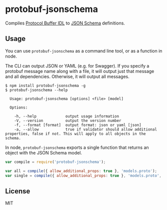 # protobuf-jsonschema

Compiles [Protocol Buffer IDL](https://developers.google.com/protocol-buffers/docs/proto3)
to [JSON Schema](http://json-schema.org) definitions.

## Usage

You can use `protobuf-jsonschema` as a command line tool, or as a function in node.

The CLI can output JSON or YAML (e.g. for Swagger). If you specify a protobuf message
name along with a file, it will output just that message and all dependencies. Otherwise,
it will output all messages.

```shell
$ npm install protobuf-jsonschema -g
$ protobuf-jsonschema --help

  Usage: protobuf-jsonschema [options] <file> [model]

  Options:

    -h, --help             output usage information
    -V, --version          output the version number
    -f, --format [format]  output format: json or yaml [json]
    -a, --allow            true if validator should allow additional properties, false if not. This will apply to all objects in the schema.
```

In node, `protobuf-jsonschema` exports a single function that returns an object
with the JSON Schema model.

```javascript
var compile = require('protobuf-jsonschema');

var all = compile({ allow_additional_props: true }, 'models.proto');
var single = compile({ allow_additional_props: true }, 'models.proto', 'MyModel');
```

## License

MIT
